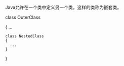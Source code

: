 Java允许在一个类中定义另一个类，这样的类称为嵌套类。

  class OuterClass
  
  {
    ...
    
    class NestedClass
    {
      ...
    }
  }
